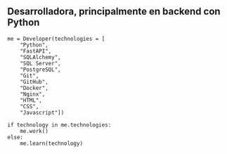 ## Desarrolladora, principalmente en backend con Python

```
me = Developer(technologies = [
    "Python",
    "FastAPI",
    "SQLAlchemy",
    "SQL Server",
    "PostgreSQL",
    "Git",
    "GitHub",
    "Docker",
    "Nginx",
    "HTML",
    "CSS",
    "Javascript"])  

if technology in me.technologies:  
    me.work()  
else:  
    me.learn(technology)  
```

<!--   
**Vir-e/Vir-e** is a ✨ _special_ ✨ repository because its `README.md` (this file) appears on your GitHub profile.

Here are some ideas to get you started:

- 🔭 I’m currently working on ...
- 🌱 I’m currently learning ...
- 👯 I’m looking to collaborate on ...
- 🤔 I’m looking for help with ...
- 💬 Ask me about ...
- 📫 How to reach me: ...
- 😄 Pronouns: ...
- ⚡ Fun fact: ...

-->



